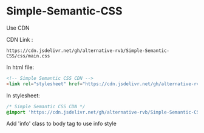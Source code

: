 # Simple-Semantic-CSS

Use CDN

CDN Link :

```https://cdn.jsdelivr.net/gh/alternative-rvb/Simple-Semantic-CSS/css/main.css```

In html file:

```html
<!-- Simple Semantic CSS CDN -->
<link rel="stylesheet" href="https://cdn.jsdelivr.net/gh/alternative-rvb/Simple-Semantic-CSS/css{version}/main.css">
```
In stylesheet:

```css
/* Simple Semantic CSS CDN */
@import 'https://cdn.jsdelivr.net/gh/alternative-rvb/Simple-Semantic-CSS/css{version}/main.css';
```

Add 'info' class to body tag to use info style


